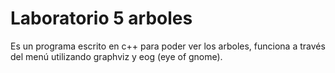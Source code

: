 # Laboratorio 5 arboles

Es un programa escrito en c++ para poder ver los arboles, funciona a través del menú utilizando graphviz y eog (eye of gnome).